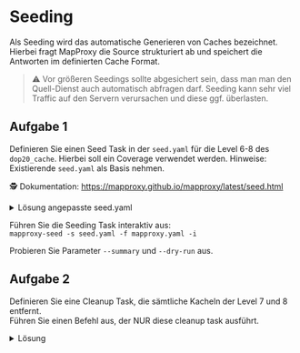 # Seeding

Als Seeding wird das automatische Generieren von Caches bezeichnet. Hierbei fragt MapProxy die Source strukturiert ab und speichert die Antworten im definierten Cache Format.  
> ⚠️ Vor größeren Seedings sollte abgesichert sein, dass man man den Quell-Dienst auch automatisch abfragen darf. Seeding kann sehr viel Traffic auf den Servern verursachen und diese ggf. überlasten.

## Aufgabe 1
Definieren Sie einen Seed Task in der `seed.yaml` für die Level 6-8 des `dop20_cache`. Hierbei soll ein Coverage verwendet werden.
Hinweise: Existierende `seed.yaml` als Basis nehmen.

🕵 Dokumentation: https://mapproxy.github.io/mapproxy/latest/seed.html

<details>

<summary>Lösung angepasste seed.yaml</summary>

```yaml
coverages:
  mitte:
    datasource: hh_mitte.geojson
    srs: "EPSG:4326"

seeds:
  dop20_seed:
    caches: [dop20_cache]
    grids: [webmercator]
    coverages: [mitte]
    levels: [7,8,9,10]
```

</details>

Führen Sie die Seeding Task interaktiv aus:   
`mapproxy-seed -s seed.yaml -f mapproxy.yaml -i`

Probieren Sie Parameter `--summary` und `--dry-run` aus.

## Aufgabe 2
Definieren Sie eine Cleanup Task, die sämtliche Kacheln der Level 7 und 8 entfernt.  
Führen Sie einen Befehl aus, der NUR diese cleanup task ausführt.

<details>

<summary>Lösung</summary>

```yaml
cleanups:
  cleanup_lower_levels:
    caches: [dop20_cache]
    remove_all: true
    levels: [7,8]
```

`mapproxy-seed -s seed.yaml -f mapproxy.yaml --cleanup=cleanup_lower_levels`

</details>

